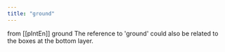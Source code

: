 ```yaml
---
title: "ground"
---
```


from [[pIntEn]]
ground
The reference to 'ground' could also be related to the boxes at the bottom layer.
